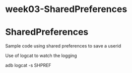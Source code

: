 # week03-SharedPreferences
# SharedPreferences
Sample code using shared preferences to save a userid

Use of logcat to watch the logging

adb logcat -s SHPREF

